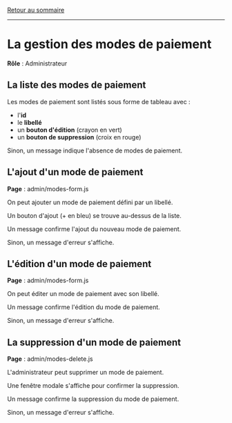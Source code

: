 [Retour au sommaire](README.md)

***

# La gestion des modes de paiement

**Rôle** : Administrateur

## La liste des modes de paiement

Les modes de paiement sont listés sous forme de tableau avec :

- l'**id**
- le **libellé**
- un **bouton d'édition** (crayon en vert)
- un **bouton de suppression** (croix en rouge)

Sinon, un message indique l'absence de modes de paiement.

## L'ajout d'un mode de paiement

**Page** : admin/modes-form.js

On peut ajouter un mode de paiement défini par un libellé.

Un bouton d'ajout (+ en bleu) se trouve au-dessus de la liste.

Un message confirme l'ajout du nouveau mode de paiement.

Sinon, un message d'erreur s'affiche.

## L'édition d'un mode de paiement

**Page** : admin/modes-form.js

On peut éditer un mode de paiement avec son libellé.

Un message confirme l'édition du mode de paiement.

Sinon, un message d'erreur s'affiche.

## La suppression d'un mode de paiement

**Page** : admin/modes-delete.js

L'administrateur peut supprimer un mode de paiement.

Une fenêtre modale s'affiche pour confirmer la suppression.

Un message confirme la suppression du mode de paiement.

Sinon, un message d'erreur s'affiche.